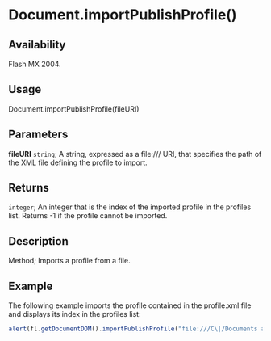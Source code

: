 # Document.importPublishProfile()

## Availability

Flash MX 2004.

## Usage

Document.importPublishProfile(fileURI)

## Parameters

**fileURI** `string`; A string, expressed as a file:/// URI, that specifies the path of the XML file defining the profile to import.

## Returns

`integer`; An integer that is the index of the imported profile in the profiles list. Returns -1 if the profile cannot be imported.

## Description

Method; Imports a profile from a file.

## Example

The following example imports the profile contained in the profile.xml file and displays its index in the profiles list:

```javascript
alert(fl.getDocumentDOM().importPublishProfile("file:///C\|/Documents and Settings/janeUser/Desktop/profile.xml"));
```
